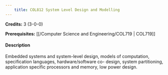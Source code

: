 ```yaml
---
    title: COL812 System Level Design and Modelling
---
```

**Credits:** 3 (3-0-0)



**Prerequisites:** [[/Computer Science and Engineering/COL719 | COL719]]

#### Description 
Embedded systems and system-level design, models of computation, specification languages, hardware/software co- design, system partitioning, application specific processors and memory, low power design.
